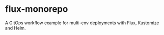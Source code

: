 # flux-monorepo

A GitOps workflow example for multi-env deployments with Flux, Kustomize and Helm.

